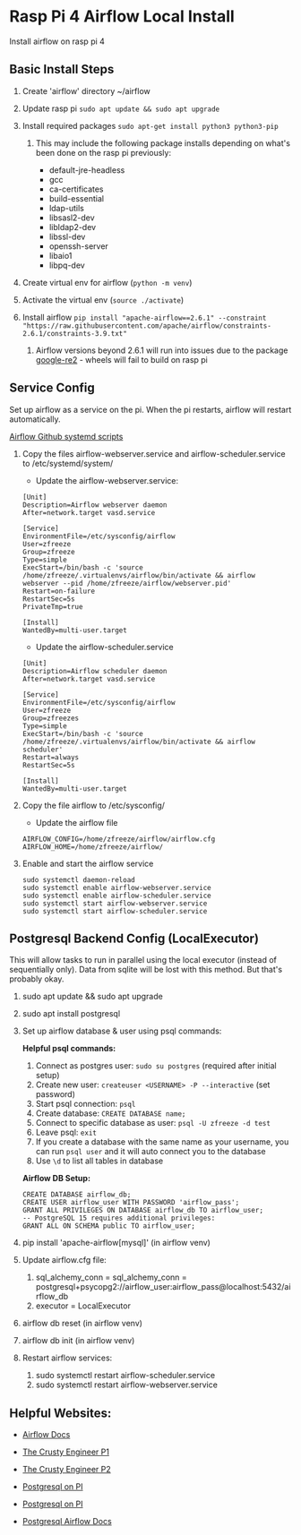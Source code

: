 # Rasp Pi 4 Airflow Local Install

Install airflow on rasp pi 4

## Basic Install Steps

1. Create 'airflow' directory  ~/airflow
2. Update rasp pi `sudo apt update && sudo apt upgrade`
3. Install required packages `sudo apt-get install python3 python3-pip`

    1. This may include the following package installs depending on what's been done on the rasp pi previously:

        * default-jre-headless
        * gcc 
        * ca-certificates 
        * build-essential 
        * ldap-utils 
        * libsasl2-dev 
        * libldap2-dev 
        * libssl-dev 
        * openssh-server 
        * libaio1 
        * libpq-dev

4. Create virtual env for airflow (`python -m venv`)
5. Activate the virtual env (`source ./activate`)
6. Install airflow `pip install "apache-airflow==2.6.1" --constraint "https://raw.githubusercontent.com/apache/airflow/constraints-2.6.1/constraints-3.9.txt"`

    1. Airflow versions beyond 2.6.1 will run into issues due to the package [google-re2](https://pypi.org/project/google-re2/) - wheels will fail to build on rasp pi

## Service Config

Set up airflow as a service on the pi. When the pi restarts, airflow will restart automatically.

[Airflow Github systemd scripts](https://github.com/apache/airflow/tree/main/scripts/systemd)


1. Copy the files airflow-webserver.service and airflow-scheduler.service to /etc/systemd/system/
    
    * Update the airflow-webserver.service:

    ```   
    [Unit]
    Description=Airflow webserver daemon
    After=network.target vasd.service

    [Service]
    EnvironmentFile=/etc/sysconfig/airflow
    User=zfreeze
    Group=zfreeze
    Type=simple
    ExecStart=/bin/bash -c 'source /home/zfreeze/.virtualenvs/airflow/bin/activate && airflow webserver --pid /home/zfreeze/airflow/webserver.pid'
    Restart=on-failure
    RestartSec=5s
    PrivateTmp=true
        
    [Install]
    WantedBy=multi-user.target
    ```

    * Update the airflow-scheduler.service

    ```
    [Unit]
    Description=Airflow scheduler daemon
    After=network.target vasd.service

    [Service]
    EnvironmentFile=/etc/sysconfig/airflow
    User=zfreeze
    Group=zfreezes
    Type=simple
    ExecStart=/bin/bash -c 'source /home/zfreeze/.virtualenvs/airflow/bin/activate && airflow scheduler'
    Restart=always
    RestartSec=5s

    [Install]
    WantedBy=multi-user.target
    ```

2. Copy the file airflow to /etc/sysconfig/

    * Update the airflow file

    ```
    AIRFLOW_CONFIG=/home/zfreeze/airflow/airflow.cfg
    AIRFLOW_HOME=/home/zfreeze/airflow/
    ```

3. Enable and start the airflow service

    ```
    sudo systemctl daemon-reload 
    sudo systemctl enable airflow-webserver.service 
    sudo systemctl enable airflow-scheduler.service 
    sudo systemctl start airflow-webserver.service 
    sudo systemctl start airflow-scheduler.service
    ```

## Postgresql Backend Config (LocalExecutor)

This will allow tasks to run in parallel using the local executor (instead of sequentially only).
Data from sqlite will be lost with this method. But that's probably okay.

1. sudo apt update && sudo apt upgrade
2. sudo apt install postgresql
3. Set up airflow database & user using psql commands:

    **Helpful psql commands:**

    1. Connect as postgres user: `sudo su postgres` (required after initial setup)
    2. Create new user: `createuser <USERNAME> -P --interactive` (set password)
    3. Start psql connection: `psql`
    4. Create database: `CREATE DATABASE name;`
    5. Connect to specific database as user: `psql -U zfreeze -d test`
    6. Leave psql: `exit`
    7. If you create a database with the same name as your username, you can run `psql user` and it will
    auto connect you to the database
    8. Use `\d` to list all tables in database

    **Airflow DB Setup:**
    
    ```
    CREATE DATABASE airflow_db;
    CREATE USER airflow_user WITH PASSWORD 'airflow_pass';
    GRANT ALL PRIVILEGES ON DATABASE airflow_db TO airflow_user;
    -- PostgreSQL 15 requires additional privileges:
    GRANT ALL ON SCHEMA public TO airflow_user;
    ```

4. pip install 'apache-airflow[mysql]' (in airflow venv)
5. Update airflow.cfg file:
    1. sql_alchemy_conn = sql_alchemy_conn = postgresql+psycopg2://airflow_user:airflow_pass@localhost:5432/airflow_db
    2. executor = LocalExecutor
6. airflow db reset (in airflow venv)
7. airflow db init (in airflow venv)
8. Restart airflow services:
    1. sudo systemctl restart airflow-scheduler.service
    2. sudo systemctl restart airflow-webserver.service


## Helpful Websites:

* [Airflow Docs](https://airflow.apache.org/docs/apache-airflow/stable/start.html)

* [The Crusty Engineer P1](http://www.thecrustyengineer.com/post/setting_up_airflow_on_a_raspberry_pi_4_part_1)

* [The Crusty Engineer P2](http://www.thecrustyengineer.com/post/setting_up_airflow_on_a_raspberry_pi_4_part_2)

* [Postgresql on PI](https://singleboardblog.com/install-postgresql-on-raspberry-pi/)

* [Postgresql on PI](https://pimylifeup.com/raspberry-pi-postgresql/)

* [Postgresql Airflow Docs](https://airflow.apache.org/docs/apache-airflow/stable/howto/set-up-database.html#setting-up-a-postgresql-database)